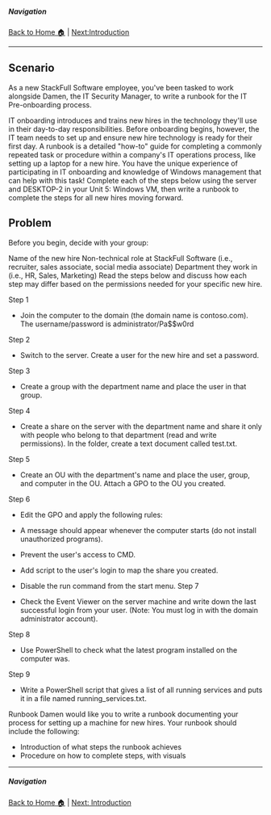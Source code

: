##### Navigation

[Back to Home 🏠](../README.md) | [Next:Introduction](introduction.md)

---



## Scenario
As a new StackFull Software employee, you've been tasked to work alongside Damen, the IT Security Manager, to write a runbook for the IT Pre-onboarding process.

IT onboarding introduces and trains new hires in the technology they'll use in their day-to-day responsibilities. Before onboarding begins, however, the IT team needs to set up and ensure new hire technology is ready for their first day.
A runbook is a detailed "how-to" guide for completing a commonly repeated task or procedure within a company's IT operations process, like setting up a laptop for a new hire.
You have the unique experience of participating in IT onboarding and knowledge of Windows management that can help with this task! Complete each of the steps below using the server and DESKTOP-2 in your Unit 5: Windows VM, then write a runbook to complete the steps for all new hires moving forward.

## Problem
Before you begin, decide with your group:

Name of the new hire
Non-technical role at StackFull Software (i.e., recruiter, sales associate, social media associate)
Department they work in (i.e., HR, Sales, Marketing)
Read the steps below and discuss how each step may differ based on the permissions needed for your specific new hire. 

Step 1

- Join the computer to the domain (the domain name is contoso.com). The username/password is administrator/Pa$$w0rd

Step 2

- Switch to the server. Create a user for the new hire and set a password.

Step 3

- Create a group with the department name and place the user in that group.

Step 4

- Create a share on the server with the department name and share it only with people who belong to that department (read and write permissions). In the folder, create a text document called test.txt.

Step 5

- Create an OU with the department's name and place the user, group, and computer in the OU. Attach a GPO to the OU you created.

Step 6

- Edit the GPO and apply the following rules:

- A message should appear whenever the computer starts (do not install unauthorized programs).
- Prevent the user's access to CMD.
- Add script to the user's login to map the share you created.
- Disable the run command from the start menu.
Step 7
- Check the Event Viewer on the server machine and write down the last successful login from your user. (Note: You must log in with the domain administrator account).

Step 8

- Use PowerShell to check what the latest program installed on the computer was.

Step 9

- Write a PowerShell script that gives a list of all running services and puts it in a file named running_services.txt.

Runbook
Damen would like you to write a runbook documenting your process for setting up a machine for new hires. Your runbook should include the following:

- Introduction of what steps the runbook achieves
- Procedure on how to complete steps, with visuals
  
---

##### Navigation

[Back to Home 🏠](../README.md) | [Next: Introduction](introduction.md)
